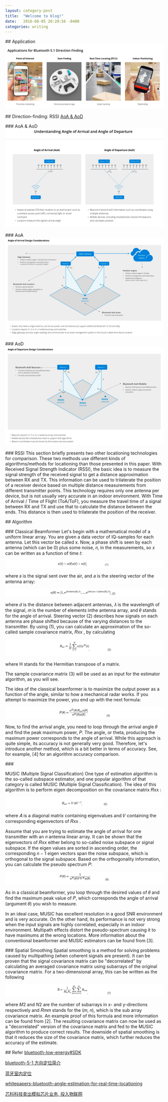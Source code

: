 ```yaml
--- 
layout: category-post
title:  "Welcome to blog!"
date:   2016-08-05 20:20:56 -0400
categories: writing
---
```


\## Application
![image.png](assert/1633601669097-9aaecb0a-0fb8-4929-a9cd-b3f47851eea7.png)

\## Direction-finding: RSSI [AoA & AoD](https://www.silabs.com/wireless/bluetooth/bluetooth-5-1)

\### AoA & AoD
![image.png](assert/1633601451212-85f55536-34dc-48e5-ac91-a7e0835f6638.png)

\### AoA
![image.png](assert/1633601507599-96e88699-33aa-437d-b8a1-9af07a2f9c3f.png)

\### AoD
![image.png](assert/1633601627596-606ca0d5-ecfb-4e51-84fc-d28d0bae8ca3.png)

\### RSSI
This section briefly presents two other locationing technologies for comparison. These two methods use different kinds of algorithms/methods for locationing than those presented in this paper. With Received Signal Strength Indicator (RSSI), the basic idea is to measure the signal strength of the received signal to get a distance approximation between RX and TX. This information can be used to trilaterate the position of a receiver device based on multiple distance measurements from different transmitter points. This technology requires only one antenna per device, but is not usually very accurate in an indoor environment. With Time of Arrival / Time of Flight (ToA/ToF), you measure the travel time of a signal between RX and TX and use that to calculate the distance between the ends. This distance is then used to trilaterate the position of the receiver.

\## Algorithm

\### Classical Beamformer
Let's begin with a mathematical model of a uniform linear array. You are given a data vector of IQ-samples for each antenna. Let this vector be called x. Now, a phase shift is seen by each antenna (which can be 0) plus some noise, 𝑛, in the measurements, so 𝑥 can be written as a function of time 𝑡:

![image.png](assert/1633602167273-e32d023c-7d35-485b-a7d9-11a219006246.png)

where 𝑠 is the signal sent over the air, and 𝑎 is the steering vector of the antenna array:

![image.png](assert/1633602167273-6165f69e-9ddb-43f3-aac7-8ba3be3e68de.png)

where 𝑑 is the distance between adjacent antennas, 𝜆 is the wavelength of the signal, 𝑚 is the number of elements inthe antenna array, and 𝜃 stands for the angle of arrival. Steering vector (2) describes how signals on each antenna are phase shifted because of the varying distances to the transmitter. By using (1), you can calculate an approximation of the so-called sample covariance matrix, 𝑅xx , by calculating

![image.png](assert/1633602167283-a4fd4c16-b2a4-4ad2-8d6b-b8fba01ac70e.png)

where H stands for the Hermitian transpose of a matrix.

The sample covariance matrix (3) will be used as an input for the estimator algorithm, as you will see.

The idea of the classical beamformer is to maximize the output power as a function of the angle, similar to how a mechanical radar works. If you attempt to maximize the power, you end up with the next formula:

![image.png](assert/1633602167200-df9f1a44-7fed-4ad5-9ef8-c86898a1ed79.png)

Now, to find the arrival angle, you need to loop through the arrival angle 𝜃 and find the peak maximum power, 𝑃. The angle, or theta, producing the maximum power corresponds to the angle of arrival. While this approach is quite simple, its accuracy is not generally very good. Therefore, let's introduce another method, which is a bit better in terms of accuracy. See, for example, [4] for an algorithm accuracy comparison.

\###

MUSIC (Multiple Signal Classification)
One type of estimation algorithm is the so-called subspace estimator, and one popular algorithm of that category is called MUSIC (Multiple Signal Classification). The idea of this algorithm is to perform eigen decomposition on the covariance matrix 𝑅xx :

![image.png](assert/1633602167277-0264c65d-2ff4-4a7e-948a-cec2a507dc1c.png)

where 𝐴 is a diagonal matrix containing eigenvalues and 𝑉 containing the corresponding eigenvectors of 𝑅xx .

Assume that you are trying to estimate the angle of arrival for one transmitter with an 𝑛 antenna linear array. It can be shown that the eigenvectors of 𝑅xx either belong to so-called noise subspace or signal subspace. If the eigen values are sorted in ascending order, the corresponding 𝑛 − 1 eigen vectors span the noise subspace, which is orthogonal to the signal subspace. Based on the orthogonality information, you can calculate the pseudo spectrum 𝑃:

![image.png](assert/1633602167735-caf0e490-d663-4a50-99c7-17b4b1568a73.png)

As in a classical beamformer, you loop through the desired values of 𝜃 and find the maximum peak value of 𝑃, which corresponds the angle of arrival (argument 𝜃) you wish to measure.

In an ideal case, MUSIC has excellent resolution in a good SNR environment and is very accurate. On the other hand, its performance is not very strong when the input signals are highly correlated, especially in an indoor environment. Multipath effects distort the pseudo-spectrum causing it to have maximums at the wrong locations. More information about the conventional beamformer and MUSIC estimators can be found from [3].

\### Spatial Smoothing
Spatial smoothing is a method for solving problems caused by multipathing (when coherent signals are present). It can be proven that the signal covariance matrix can be "decorrelated" by calculating an averaged covariance matrix using subarrays of the original covariance matrix. For a two-dimensional array, this can be written as the following

![image.png](assert/1633602167762-77b37671-2c0e-4093-856a-e591ff3e912d.png)

where 𝑀2 and 𝑁2 are the number of subarrays in x- and y-directions respectively and 𝑅𝑚𝑚 stands for the (𝑚, 𝑛), which is the sub array covariance matrix. An example proof of this formula and more information can be found from [2]. The resulting covariance matrix can now be used as a "decorrelated" version of the covariance matrix and fed to the MUSIC algorithm to produce correct results. The downside of spatial smoothing is that it reduces the size of the covariance matrix, which further reduces the accuracy of the estimate.

\## Refer
[bluetooth-low-energy#SDK](https://www.silabs.com/developers/bluetooth-low-energy#)

[bluetooth-5-1 方向定位简介](https://www.silabs.com/wireless/bluetooth/bluetooth-5-1)

[蓝牙室内定位](https://zhuanlan.zhihu.com/p/86540226)

[whitepapers-bluetooth-angle-estimation-for-real-time-locationing](https://www.silabs.com/whitepapers/bluetooth-angle-estimation-for-real-time-locationing)

[芯科科技卖出模拟芯片业务, 投入物联网](https://www.eefocus.com/mcu-dsp/484628)
